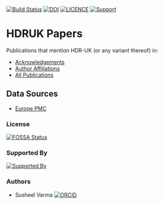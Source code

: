 [![Build Status](https://travis-ci.com/HDRUK/papers.svg?branch=master)](https://travis-ci.com/HDRUK/papers?branch=master)
[![DOI](https://zenodo.org/badge/190556842.svg)](https://zenodo.org/badge/latestdoi/190556842)
[![LICENCE](https://img.shields.io/github/license/HDRUK/papers)](https://github.com/HDRUK/papers/blob/master/LICENSE)
[![Support](https://img.shields.io/badge/Supported%20By-HDR%20UK-blue)](https://hdruk.ac.uk)

# HDRUK Papers
Publications that mention HDR-UK (or any variant thereof) in:
- [Acknowledgements](https://hdruk.github.io/papers/acknowledgements.html)
- [Author Affiliations](https://hdruk.github.io/papers/affiliations.html)
- [All Publications](https://hdruk.github.io/papers/)

## Data Sources
- [Europe PMC](https://europepmc.org/)

### License
[![FOSSA Status](https://app.fossa.io/api/projects/git%2Bgithub.com%2FHDRUK%2Fpapers.svg?type=large)](https://app.fossa.io/projects/git%2Bgithub.com%2FHDRUK%2Fpapers?ref=badge_large)

### Supported By
[![Supported By](https://img.shields.io/badge/Supported%20By-HDRUK-blue)](https://hdruk.ac.uk)

### Authors
- Susheel Varma [![ORCID](https://orcid.org/sites/default/files/images/orcid_16x16(1).gif)](https://orcid.org/0000-0003-1687-2754)
